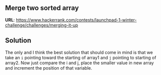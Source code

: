 ## Merge two sorted array

__URL__: https://www.hackerrank.com/contests/launchpad-1-winter-challenge/challenges/merging-it-up

## Solution

The only and I think the best solution that should come in mind is that we take an `i` pointing toward the starting of array1 and `j` pointing to starting of array2. Now just compare the i and j, place the smaller value in new array and increment the position of that variable.



